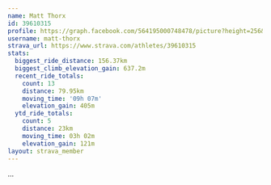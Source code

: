 ```yaml
---
name: Matt Thorx
id: 39610315
profile: https://graph.facebook.com/564195000748478/picture?height=256&width=256
username: matt-thorx
strava_url: https://www.strava.com/athletes/39610315
stats:
  biggest_ride_distance: 156.37km
  biggest_climb_elevation_gain: 637.2m
  recent_ride_totals:
    count: 13
    distance: 79.95km
    moving_time: '09h 07m'
    elevation_gain: 405m
  ytd_ride_totals:
    count: 5
    distance: 23km
    moving_time: 03h 02m
    elevation_gain: 121m
layout: strava_member
--- 
```

...
